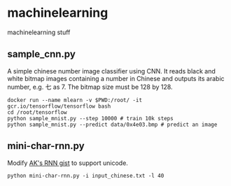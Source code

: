 # machinelearning
machinelearning stuff

## sample_cnn.py
A simple chinese number image classifier using CNN. It reads black and white bitmap images containing a number in Chinese and outputs its arabic number, e.g. 七 as 7. The bitmap size must be 128 by 128.

```
docker run --name mlearn -v $PWD:/root/ -it gcr.io/tensorflow/tensorflow bash
cd /root/tensorflow
python sample_mnist.py --step 10000 # train 10k steps
python sample_mnist.py --predict data/0x4e03.bmp # predict an image
```

## mini-char-rnn.py
Modify [AK's RNN gist](http://karpathy.github.io/2015/05/21/rnn-effectiveness/) to support unicode.

```
python mini-char-rnn.py -i input_chinese.txt -l 40
```
